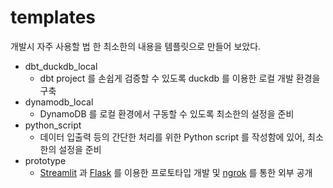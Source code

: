 # templates

개발시 자주 사용할 법 한 최소한의 내용을 템플릿으로 만들어 보았다.

- dbt_duckdb_local
  - dbt project 를 손쉽게 검증할 수 있도록 duckdb 를 이용한 로컬 개발 환경을 구축
- dynamodb_local
  - DynamoDB 를 로컬 환경에서 구동할 수 있도록 최소한의 설정을 준비
- python_script
  - 데이터 입출력 등의 간단한 처리를 위한 Python script 를 작성함에 있어, 최소한의 설정을 준비
- prototype
  - [Streamlit](https://streamlit.io/) 과 [Flask](https://flask.palletsprojects.com/en/3.0.x/) 를 이용한 프로토타입 개발 및 [ngrok](https://ngrok.com/) 를 통한 외부 공개
